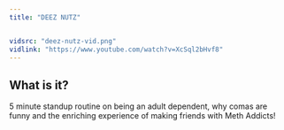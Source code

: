 ```yaml
---
title: "DEEZ NUTZ"


vidsrc: "deez-nutz-vid.png"
vidlink: "https://www.youtube.com/watch?v=XcSql2bHvf8"
---
```


## What is it?
5 minute standup routine on being an adult dependent, why comas are funny and the enriching experience of making friends with Meth Addicts!

